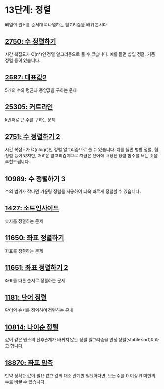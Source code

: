 # 13단계: 정렬

배열의 원소를 순서대로 나열하는 알고리즘을 배워 봅시다.

## [2750: 수 정렬하기](https://www.acmicpc.net/problem/2750)

시간 복잡도가 O(n²)인 정렬 알고리즘으로 풀 수 있습니다. 예를 들면 삽입 정렬, 거품 정렬 등이 있습니다.

## [2587: 대표값2](https://www.acmicpc.net/problem/2587)

5개의 수의 평균과 중앙값을 구하는 문제

## [25305: 커트라인](https://www.acmicpc.net/problem/25305)

k번째로 큰 수를 구하는 문제

## [2751: 수 정렬하기 2](https://www.acmicpc.net/problem/2751)

시간 복잡도가 O(nlogn)인 정렬 알고리즘으로 풀 수 있습니다. 예를 들면 병합 정렬, 힙 정렬 등이 있지만, 어려운 알고리즘이므로 지금은 언어에 내장된 정렬 함수를 쓰는 것을 추천드립니다.

## [10989: 수 정렬하기 3](https://www.acmicpc.net/problem/10989)

수의 범위가 작다면 카운팅 정렬을 사용하여 더욱 빠르게 정렬할 수 있습니다.

## [1427: 소트인사이드](https://www.acmicpc.net/problem/1427)

숫자를 정렬하는 문제

## [11650: 좌표 정렬하기](https://www.acmicpc.net/problem/11650)

좌표를 정렬하는 문제

## [11651: 좌표 정렬하기 2](https://www.acmicpc.net/problem/11651)

좌표를 다른 순서로 정렬하는 문제

## [1181: 단어 정렬](https://www.acmicpc.net/problem/1181)

단어의 순서를 정의하여 정렬하는 문제

## [10814: 나이순 정렬](https://www.acmicpc.net/problem/10814)

값이 같은 원소의 전후관계가 바뀌지 않는 정렬 알고리즘을 안정 정렬(stable sort)이라고 합니다.

## [18870: 좌표 압축](https://www.acmicpc.net/problem/18870)

만약 정확한 값이 필요 없고 값의 대소 관계만 필요하다면, 모든 수를 0 이상 N 미만의 수로 바꿀 수 있습니다.
